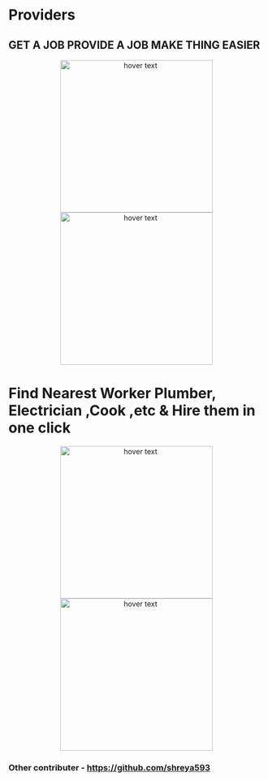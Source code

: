# Providers
## GET A JOB PROVIDE A JOB MAKE THING EASIER  
<p align="center">
  <img src="https://user-images.githubusercontent.com/47109963/93013438-10a80d00-f5c6-11ea-8299-71fbb054db54.jpeg" width="300" title="hover text"> 
  <img src="https://user-images.githubusercontent.com/47109963/93013437-100f7680-f5c6-11ea-9f5d-cd23c66a2063.jpeg" width="300" title="hover text">
  </p> 
  
# Find Nearest Worker Plumber, Electrician ,Cook ,etc & Hire them in one click
<p align="center">
  <img src="https://user-images.githubusercontent.com/47109963/93013432-0a199580-f5c6-11ea-9c3e-a614e0cd2c0b.jpeg" width="300" title="hover text">
   <img src="https://user-images.githubusercontent.com/47109963/93013435-0ede4980-f5c6-11ea-82a8-7e5d23633fc4.jpeg" width="300" title="hover text">
 
</p>   

### Other contributer - https://github.com/shreya593
 

